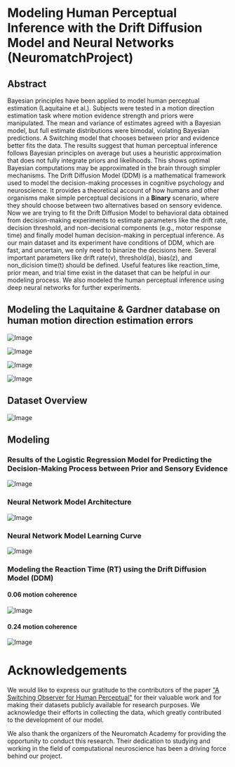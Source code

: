 # Modeling Human Perceptual Inference with the Drift Diffusion Model and Neural Networks (NeuromatchProject)

## Abstract
Bayesian principles have been applied to model human perceptual estimation (Laquitaine et al.). Subjects were tested in a motion direction estimation task where motion evidence strength and priors were manipulated. The mean and variance of estimates agreed with a Bayesian model, but full estimate distributions were bimodal, violating Bayesian predictions. A Switching model that chooses between prior and evidence better fits the data. The results suggest that human perceptual inference follows Bayesian principles on average but uses a heuristic approximation that does not fully integrate priors and likelihoods. This shows optimal Bayesian computations may be approximated in the brain through simpler mechanisms.
The Drift Diffusion Model (DDM) is a mathematical framework used to model the decision-making processes in cognitive psychology and neuroscience. It provides a theoretical account of how humans and other organisms make simple perceptual decisions in a **Binary** scenario, where they should choose between two alternatives based on sensory evidence.
Now we are trying to fit the Drift Diffusion Model to behavioral data obtained from decision-making experiments to estimate parameters like the drift rate, decision threshold, and non-decisional components (e.g., motor response time) and finally model human decision-making in perceptual inference. As our main dataset and its experiment have conditions of DDM, which are fast, and uncertain, we only need to binarize the decisions here. Several important parameters like drift rate(v), threshold(a), bias(z), and non_dicision time(t) should be defined. Useful features like reaction_time, prior mean, and trial time exist in the dataset that can be helpful in our modeling process. We also modeled the human perceptual inference using deep neural networks for further experiments.

## Modeling the Laquitaine & Gardner database on human motion direction estimation errors

![Image](https://github.com/sajjadrezvani/NeuromatchProject/assets/100838219/7297ade6-d3cd-4570-95d3-891e8ff8a205)

![Image](https://github.com/sajjadrezvani/NeuromatchProject/assets/100838219/ff398a18-5d88-44c1-be2e-2ee0dd34142b)

![Image](https://github.com/sajjadrezvani/NeuromatchProject/assets/100838219/12e87e42-2eac-44a8-be80-30435866eba6)

![Image](https://github.com/sajjadrezvani/NeuromatchProject/assets/100838219/b7870918-c61a-49eb-889d-2b502aa44479)

## Dataset Overview

![Image](https://github.com/sajjadrezvani/NeuromatchProject/assets/100838219/a4fd5b6a-7433-4634-aa5c-e71bfc35615e)

## Modeling

### Results of the Logistic Regression Model for Predicting the Decision-Making Process between Prior and Sensory Evidence

![Image](https://github.com/sajjadrezvani/NeuromatchProject/assets/100838219/99d22f0c-51f1-416d-8863-c11ccb8cec94)

### Neural Network Model Architecture

![Image](https://github.com/sajjadrezvani/NeuromatchProject/assets/100838219/d1a3dbff-5b02-46e3-8d33-aa2446b3f155)

### Neural Network Model Learning Curve

![Image](https://github.com/sajjadrezvani/NeuromatchProject/assets/100838219/c4b967fe-4f0e-409e-9325-92a03e715194)

### Modeling the Reaction Time (RT) using the Drift Diffusion Model (DDM)

#### 0.06 motion coherence
  ![Image](https://github.com/sajjadrezvani/NeuromatchProject/assets/63340593/1f96a427-94e3-4fca-b18a-b8bfe0ba687b)

#### 0.24 motion coherence
  ![Image](https://github.com/sajjadrezvani/NeuromatchProject/assets/63340593/806bb50d-d7cf-43e1-856b-2123f04eab3f)


# Acknowledgements
We would like to express our gratitude to the contributors of the paper ["A Switching Observer for Human Perceptual"](https://github.com/sajjadrezvani/NeuromatchProject/blob/575a6231e687591b4ee58bd4b08ce8f1af0cda84/Related%20Works/A%20Switching%20Observer%20for%20Human%20Perceptual.pdf) 
for their valuable work and for making their datasets publicly available for research purposes. We acknowledge their efforts in collecting the data, which greatly contributed to the development of our model.

We also thank the organizers of the Neuromatch Academy for providing the opportunity to conduct this research. Their dedication to studying and working in the field of computational neuroscience has been a driving force behind our project.
